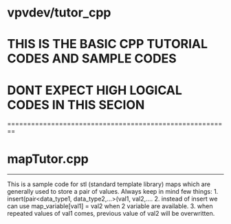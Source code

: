 # vpvdev/tutor_cpp
# THIS IS THE BASIC CPP TUTORIAL CODES AND SAMPLE CODES 
# DONT EXPECT HIGH LOGICAL CODES IN THIS SECION 
========================================================
# mapTutor.cpp
--------------
This is a sample code for stl (standard template library) maps which are generally used to store a pair of values.
Always keep in mind few things:
	1. insert(pair<data_type1, data_type2,...>(val1, val2,.... 
	2. instead of insert we can use map_variable[val1] = val2 when 2 variable are available. 
	3. when repeated values of val1 comes, previous value of val2 will be overwritten. 
	
